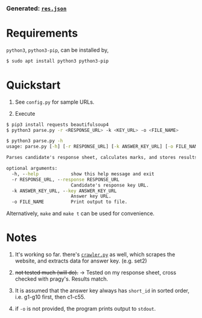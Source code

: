 ### Generated: [`res.json`](./res.json)

# Requirements

`python3`, `python3-pip`, can be installed by,

```sh
$ sudo apt install python3 python3-pip
```

# Quickstart

1. See `config.py` for sample URLs.

2. Execute

```sh
$ pip3 install requests beautifulsoup4
$ python3 parse.py -r <RESPONSE_URL> -k <KEY_URL> -o <FILE_NAME>
```

```cmd
$ python3 parse.py -h
usage: parse.py [-h] [-r RESPONSE_URL] [-k ANSWER_KEY_URL] [-o FILE_NAME]

Parses candidate's response sheet, calculates marks, and stores results as JSON.

optional arguments:
  -h, --help            show this help message and exit
  -r RESPONSE_URL, --response RESPONSE_URL
                        Candidate's response key URL.
  -k ANSWER_KEY_URL, --key ANSWER_KEY_URL
                        Answer key URL.
  -o FILE_NAME          Print output to file.
```

Alternatively, `make` and `make t` can be used for convenience.

# Notes

1. It's working so far. there's [`crawler.py`](./crawler.py) as well, which scrapes the website, and extracts data for answer key. (e.g. set2)

2. ~~not tested much (will do).~~ -> Tested on my response sheet, cross checked with pragy's. Results match.

3. It is assumed that the answer key always has `short_id` in sorted order, i.e. g1-g10 first, then c1-c55.

4. if `-o` is not provided, the program prints output to `stdout`.

